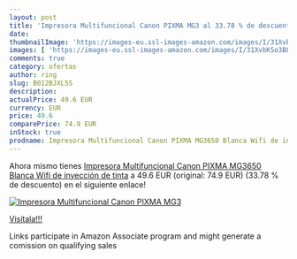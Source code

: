 ```yaml
---
layout: post
title: 'Impresora Multifuncional Canon PIXMA MG3 al 33.78 % de descuento'
date: 
thumbnailImage: 'https://images-eu.ssl-images-amazon.com/images/I/31XvbKSo3BL._SL200_.jpg'
images: [ 'https://images-eu.ssl-images-amazon.com/images/I/31XvbKSo3BL._SL200_.jpg' ]
comments: true
category: ofertas
author: ring
slug: B012BJXL5S
description:
actualPrice: 49.6 EUR
currency: EUR
price: 49.6
comparePrice: 74.9 EUR
inStock: true
prodname: Impresora Multifuncional Canon PIXMA MG3650 Blanca Wifi de inyección de tinta
---
```


Ahora mismo tienes [Impresora Multifuncional Canon PIXMA MG3650 Blanca Wifi de inyección de tinta](https://www.amazon.es/dp/B012BJXL5S/?tag=tolees-21) a 49.6 EUR (original: 74.9 EUR) (33.78 %  de descuento) en el siguiente enlace!

[![Impresora Multifuncional Canon PIXMA MG3](https://images-eu.ssl-images-amazon.com/images/I/31XvbKSo3BL._SL200_.jpg)](https://www.amazon.es/dp/B012BJXL5S/?tag=tolees-21)

[Visítala!!!](https://www.amazon.es/dp/B012BJXL5S/?tag=tolees-21)

Links participate in Amazon Associate program and might generate a comission on qualifying sales
